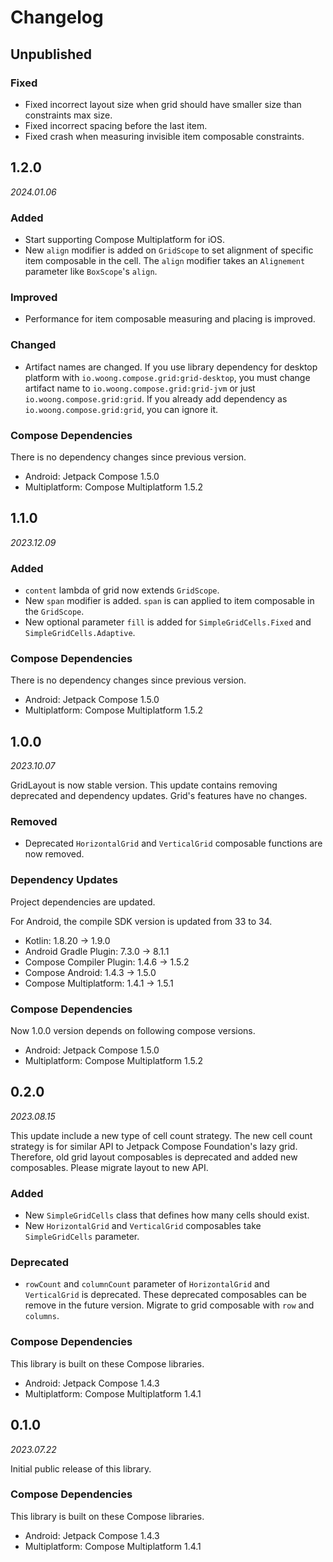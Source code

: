 # Changelog

## Unpublished

### Fixed

- Fixed incorrect layout size when grid should have smaller size than constraints max size.
- Fixed incorrect spacing before the last item.
- Fixed crash when measuring invisible item composable constraints.

## 1.2.0

_2024.01.06_

### Added

- Start supporting Compose Multiplatform for iOS.
- New `align` modifier is added on `GridScope` to set alignment of specific item composable in the cell.
  The `align` modifier takes an `Alignement` parameter like `BoxScope`'s `align`.

### Improved

- Performance for item composable measuring and placing is improved.

### Changed

- Artifact names are changed. If you use library dependency for desktop platform with
  `io.woong.compose.grid:grid-desktop`, you must change artifact name to `io.woong.compose.grid:grid-jvm`
  or just `io.woong.compose.grid:grid`. If you already add dependency as `io.woong.compose.grid:grid`,
  you can ignore it.

### Compose Dependencies

There is no dependency changes since previous version.

- Android: Jetpack Compose 1.5.0
- Multiplatform: Compose Multiplatform 1.5.2

## 1.1.0

_2023.12.09_

### Added

- `content` lambda of grid now extends `GridScope`.
- New `span` modifier is added. `span` is can applied to item composable in the `GridScope`.
- New optional parameter `fill` is added for `SimpleGridCells.Fixed` and `SimpleGridCells.Adaptive`.

### Compose Dependencies

There is no dependency changes since previous version.

- Android: Jetpack Compose 1.5.0
- Multiplatform: Compose Multiplatform 1.5.2

## 1.0.0

_2023.10.07_

GridLayout is now stable version.
This update contains removing deprecated and dependency updates.
Grid's features have no changes.

### Removed

- Deprecated `HorizontalGrid` and `VerticalGrid` composable functions are now removed.

### Dependency Updates

Project dependencies are updated.

For Android, the compile SDK version is updated from 33 to 34.

- Kotlin: 1.8.20 -> 1.9.0
- Android Gradle Plugin: 7.3.0 -> 8.1.1
- Compose Compiler Plugin: 1.4.6 -> 1.5.2
- Compose Android: 1.4.3 -> 1.5.0
- Compose Multiplatform: 1.4.1 -> 1.5.1

### Compose Dependencies

Now 1.0.0 version depends on following compose versions.

- Android: Jetpack Compose 1.5.0
- Multiplatform: Compose Multiplatform 1.5.2

## 0.2.0

_2023.08.15_

This update include a new type of cell count strategy.
The new cell count strategy is for similar API to Jetpack Compose Foundation's lazy grid.
Therefore, old grid layout composables is deprecated and added new composables.
Please migrate layout to new API.

### Added

- New `SimpleGridCells` class that defines how many cells should exist.
- New `HorizontalGrid` and `VerticalGrid` composables take `SimpleGridCells` parameter.

### Deprecated

- `rowCount` and `columnCount` parameter of `HorizontalGrid` and `VerticalGrid` is deprecated.
These deprecated composables can be remove in the future version.
Migrate to grid composable with `row` and `columns`.

### Compose Dependencies

This library is built on these Compose libraries.

- Android: Jetpack Compose 1.4.3
- Multiplatform: Compose Multiplatform 1.4.1

## 0.1.0

_2023.07.22_

Initial public release of this library.

### Compose Dependencies

This library is built on these Compose libraries.

- Android: Jetpack Compose 1.4.3
- Multiplatform: Compose Multiplatform 1.4.1
